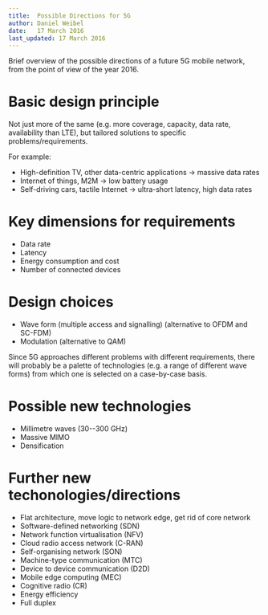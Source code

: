 ```yaml
---
title:  Possible Directions for 5G
author: Daniel Weibel
date:   17 March 2016
last_updated: 17 March 2016
---
```


Brief overview of the possible directions of a future 5G mobile network, from the point of view of the year 2016.

# Basic design principle

Not just more of the same (e.g. more coverage, capacity, data rate, availability than LTE), but tailored solutions to specific problems/requirements.

For example:

- High-definition TV, other data-centric applications $\longrightarrow$ massive data rates
- Internet of things, M2M $\longrightarrow$ low battery usage
- Self-driving cars, tactile Internet $\longrightarrow$ ultra-short latency, high data rates

# Key dimensions for requirements

- Data rate
- Latency
- Energy consumption and cost
- Number of connected devices

# Design choices

- Wave form (multiple access and signalling) (alternative to OFDM and SC-FDM)
- Modulation (alternative to QAM)

Since 5G approaches different problems with different requirements, there will probably be a palette of technologies (e.g. a range of different wave forms) from which one is selected on a case-by-case basis.

# Possible new technologies

- Millimetre waves (30--300 GHz)
- Massive MIMO
- Densification

# Further new techonologies/directions

- Flat architecture, move logic to network edge, get rid of core network
- Software-defined networking (SDN)
- Network function virtualisation (NFV)
- Cloud radio access network (C-RAN)
- Self-organising network (SON)
- Machine-type communication (MTC)
- Device to device communication (D2D)
- Mobile edge computing (MEC)
- Cognitive radio (CR)
- Energy efficiency
- Full duplex
